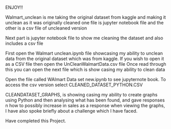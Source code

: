 ENJOY!!

Walmart_unclean is me taking the original dataset from kaggle and making it unclean as it was originally cleaned 
one file is jupyter notebook file and the other is a csv file of uncleaned version 

Next part is jupyter notebook file to show me cleaning the dataset and also includes a csv file 

First open the Walmart unclean.ipynb file showcasing  my ability to unclean data from the original dataset which was from kaggle. If you wish to open it as a CSV file then open the UnCleanWalmartData.csv file
Once read through this you can open the next file which is show casing my ability to clean data 

Open the file called WAlmart Data set new.ipynb to see jupyternote book. To access the csv version select CLEANED_DATASET_PYTHON.CSV

CLEANDATASET_GRAPHS, is showing casing my ability to create graphs using Python and then analysing what has been found, and gave responses n how to possibly increase in sales as a response when viewing the graphs, I have also spoke briefly about a challenge which I have faced.

Have completed this Project. 
